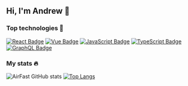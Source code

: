 ## Hi, I'm Andrew 👋

### Top technologies :hammer:
<a href="#"><img alt="React Badge" src="https://img.shields.io/badge/React%20-%20%2361DAFB?style=for-the-badge&logo=react&labelColor=%23282c34"></a>
<a href="#"><img alt="Vue Badge" src="https://img.shields.io/badge/Vue%20-%20%234FC08D?style=for-the-badge&logo=vuedotjs&labelColor=%23282c34"></a>
<a href="#"><img alt="JavaScript Badge" src="https://img.shields.io/badge/javascript%20-%20%23F7DF1E?style=for-the-badge&logo=javascript&labelColor=%23282c34"></a>
<a href="#"><img alt="TypeScript Badge" src="https://img.shields.io/badge/typescript%20-%20%233178C6?style=for-the-badge&logo=typescript&labelColor=%23282c34"></a>
<a href="#"><img alt="GraphQL Badge" src="https://img.shields.io/badge/graphql%20-%20%23E10098?style=for-the-badge&logo=graphql&logoColor=%23E10098&labelColor=%23282c34"></a>

### My stats :fire:
![AirFast GitHub stats](https://github-readme-stats.vercel.app/api?username=airfast&show_icons=true)
[![Top Langs](https://github-readme-stats.vercel.app/api/top-langs/?username=airfast&layout=compact&langs_count=8)](https://github.com/anuraghazra/github-readme-stats)
